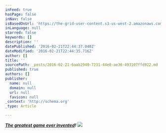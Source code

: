 ```yaml
---
inFeed: true
hasPage: false
inNav: false
isBasedOnUrl: 'https://the-grid-user-content.s3-us-west-2.amazonaws.com/53e39e60-0488-40f0-8d24-0386eab4fc21.png'
inLanguage: null
starred: false
keywords: []
description: ''
datePublished: '2016-02-21T22:44:37.048Z'
dateModified: '2016-02-21T22:44:35.716Z'
author: []
title: ''
sourcePath: _posts/2016-02-21-6aab2940-7231-44e0-ae36-493107ffd922.md
published: true
authors: []
publisher:
  name: null
  domain: null
  url: null
  favicon: null
_context: 'http://schema.org'
_type: Article

---
```

**_[The greatest game ever invented][0]!_**
![](https://the-grid-user-content.s3-us-west-2.amazonaws.com/24ac7a62-4a9d-411c-a384-f536822a3915.png)

[0]: null
